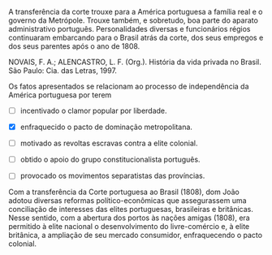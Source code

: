

A transferência da corte trouxe para a América portuguesa a família real e o governo da Metrópole. Trouxe também, e sobretudo, boa parte do aparato administrativo português. Personalidades diversas e funcionários régios continuaram embarcando para o Brasil atrás da corte, dos seus empregos e dos seus parentes após o ano de 1808.

NOVAIS, F. A.; ALENCASTRO, L. F. (Org.). História da vida privada no Brasil. São Paulo: Cia. das Letras, 1997.

Os fatos apresentados se relacionam ao processo de independência da América portuguesa por terem



- [ ] incentivado o clamor popular por liberdade.
- [x] enfraquecido o pacto de dominação metropolitana.
- [ ] motivado as revoltas escravas contra a elite colonial.
- [ ] obtido o apoio do grupo constitucionalista português.
- [ ] provocado os movimentos separatistas das províncias.


Com a transferência da Corte portuguesa ao Brasil (1808), dom João adotou diversas reformas político-econômicas que assegurassem uma conciliação de interesses das elites portuguesas, brasileiras e britânicas. Nesse sentido, com a abertura dos portos às nações amigas (1808), era permitido à elite nacional o desenvolvimento do livre-comércio e, à elite britânica, a ampliação de seu mercado consumidor, enfraquecendo o pacto colonial.

        